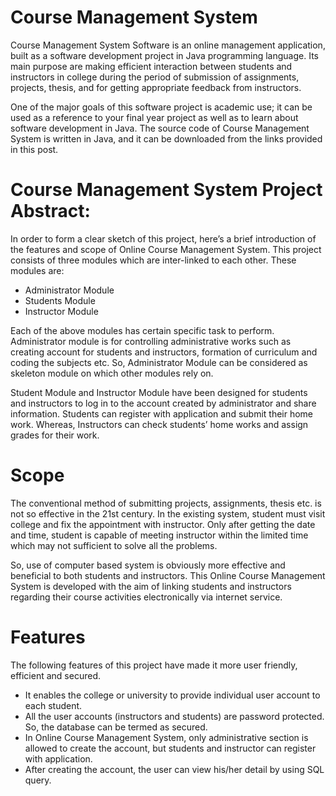 # Course Management System

Course Management System Software is an online management application, built as a software development project in Java programming language. Its main purpose are making efficient interaction between students and instructors in college during the period of submission of assignments, projects, thesis, and for getting appropriate feedback from instructors.

One of the major goals of this software project is academic use; it can be used as a reference to your final year project as well as to learn about software development in Java. The source code of Course Management System is written in Java, and it can be downloaded from the links provided in this post.

# Course Management System Project Abstract:

In order to form a clear sketch of this project, here’s a brief introduction of the features and scope of Online Course Management System. This project consists of three modules which are inter-linked to each other. These modules are:

- Administrator Module
- Students Module
- Instructor Module

Each of the above modules has certain specific task to perform. Administrator module is for controlling administrative works such as creating account for students and instructors, formation of curriculum and coding the subjects etc. So, Administrator Module can be considered as skeleton module on which other modules rely on.

Student Module and Instructor Module have been designed for students and instructors to log in to the account created by administrator and share information. Students can register with application and submit their home work. Whereas, Instructors can check students’ home works and assign grades for their work.

# Scope

The conventional method of submitting projects, assignments, thesis etc. is not so effective in the 21st century. In the existing system, student must visit college and fix the appointment with instructor. Only after getting the date and time, student is capable of meeting instructor within the limited time which may not sufficient to solve all the problems.

So, use of computer based system is obviously more effective and beneficial to both students and instructors. This Online Course Management System is developed with the aim of linking students and instructors regarding their course activities electronically via internet service.

# Features

The following features of this project have made it more user friendly, efficient and secured.

- It enables the college or university to provide individual user account to each student.
- All the user accounts (instructors and students) are password protected. So, the database can be termed as secured.
- In Online Course Management System, only administrative section is allowed to create the account, but students and instructor can register with application.
- After creating the account, the user can view his/her detail by using SQL query.